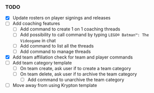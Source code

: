 ### TODO

- [X] Update rosters on player signings and releases
- [ ] Add coaching features
  - [ ] Add command to create 1 on 1 coaching threads
  - [ ] Add possibility to call command by typing `LEGO® Batman™: The Videogame` in chat
  - [ ] Add command to list all the threads
  - [ ] Add command to manage threads
- [X] Add team affiliation check for team and player commands
- [ ] Add team category template
  - [ ] On team create, ask user if to create a team category
  - [ ] On team delete, ask user if to archive the team category
    - [ ] Add command to unarchive the team category
- [ ] Move away from using Krypton template
